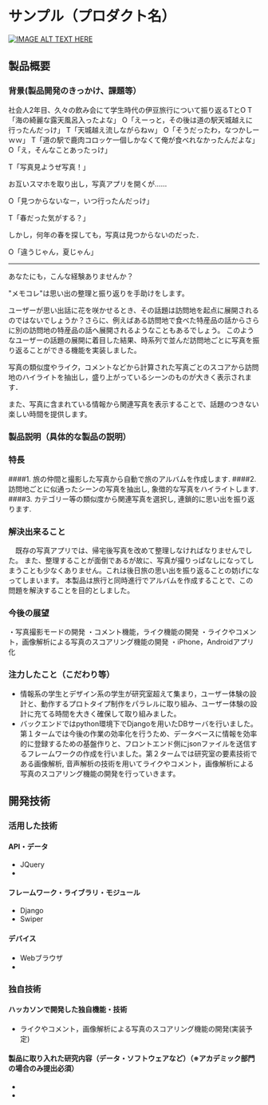 # サンプル（プロダクト名）

[![IMAGE ALT TEXT HERE](https://jphacks.com/wp-content/uploads/2021/07/JPHACKS2021_ogp.jpg)](https://www.youtube.com/watch?v=LUPQFB4QyVo)

## 製品概要
### 背景(製品開発のきっかけ、課題等）
社会人2年目、久々の飲み会にて学生時代の伊豆旅行について振り返るTとO
T「海の綺麗な露天風呂入ったよな」
O「えーっと，その後は道の駅天城越えに行ったんだっけ」
T「天城越え流しながらねｗ」
O「そうだったわ，なつかしーｗｗ」
T「道の駅で鹿肉コロッケ一個しかなくて俺が食べれなかったんだよな」
O「え，そんなことあったっけ」

 T「写真見ようぜ写真！」

お互いスマホを取り出し，写真アプリを開くが……

O「見つからないなー，いつ行ったんだっけ」

T「春だった気がする？」

しかし，何年の春を探しても，写真は見つからないのだった．

O「違うじゃん，夏じゃん」

------

あなたにも，こんな経験ありませんか？

"メモコレ"は思い出の整理と振り返りを手助けをします。

ユーザーが思い出話に花を咲かせるとき、その話題は訪問地を起点に展開されるのではないでしょうか？さらに、例えばある訪問地で食べた特産品の話からさらに別の訪問地の特産品の話へ展開されるようなこともあるでしょう。
このようなユーザーの話題の展開に着目した結果、時系列で並んだ訪問地ごとに写真を振り返ることができる機能を実装しました。


写真の類似度やライク，コメントなどから計算された写真ごとのスコアから訪問地のハイライトを抽出し，盛り上がっているシーンのものが大きく表示されます．

また、写真に含まれている情報から関連写真を表示することで、話題のつきない楽しい時間を提供します。


### 製品説明（具体的な製品の説明）
### 特長
####1. 旅の仲間と撮影した写真から自動で旅のアルバムを作成します.
####2. 訪問地ごとに似通ったシーンの写真を抽出し, 象徴的な写真をハイライトします.
####3. カテゴリー等の類似度から関連写真を選択し, 連鎖的に思い出を振り返ります.


### 解決出来ること
　既存の写真アプリでは、帰宅後写真を改めて整理しなければなりませんでした。
また、整理することが面倒であるが故に、写真が撮りっぱなしになってしまうことも少なくありません。これは後日旅の思い出を振り返ることの妨げになってしまいます。
本製品は旅行と同時進行でアルバムを作成することで、この問題を解決することを目的としました。

### 今後の展望
・写真撮影モードの開発
・コメント機能，ライク機能の開発
・ライクやコメント，画像解析による写真のスコアリング機能の開発
・iPhone，Androidアプリ化

### 注力したこと（こだわり等）
* 情報系の学生とデザイン系の学生が研究室超えて集まり，ユーザー体験の設計と、動作するプロトタイプ制作をパラレルに取り組み、ユーザー体験の設計に充てる時間を大きく確保して取り組みました。
* バックエンドではpython環境下でDjangoを用いたDBサーバを行いました。第１タームでは今後の作業の効率化を行うため、データベースに情報を効率的に登録するための基盤作りと、フロントエンド側にjsonファイルを送信するフレームワークの作成を行いました。第２タームでは研究室の要素技術である画像解析, 音声解析の技術を用いてライクやコメント，画像解析による写真のスコアリング機能の開発を行っていきます。

## 開発技術
### 活用した技術
#### API・データ
* JQuery
* 

#### フレームワーク・ライブラリ・モジュール
* Django
* Swiper

#### デバイス
* Webブラウザ
* 

### 独自技術
#### ハッカソンで開発した独自機能・技術
* ライクやコメント，画像解析による写真のスコアリング機能の開発(実装予定)

#### 製品に取り入れた研究内容（データ・ソフトウェアなど）（※アカデミック部門の場合のみ提出必須）
* 
* 
